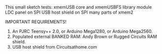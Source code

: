 This small sketch tests:
xmemUSB core and xmemUSBFS library module
LDC panel on SPI
USB host shield on SPI
many parts of xmem2

IMPORTANT REQUIREMENTS!
1. An PJRC Teensy++ 2.0, or Arduino Mega1280, or Arduino Mega2560.
2. Populated external BANKED RAM: Andy Brown or Rugged Circuits RAM shield.
3. USB host shield from Circuitsathome.com

